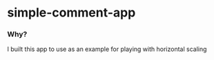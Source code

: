 # simple-comment-app

### Why?
I built this app to use as an example for playing with horizontal scaling
